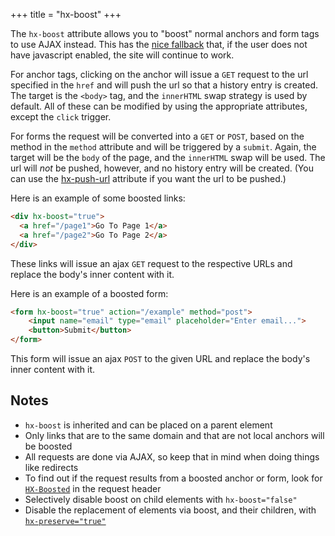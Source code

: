 +++
title = "hx-boost"
+++

The `hx-boost` attribute allows you to "boost" normal anchors and form tags to use AJAX instead.  This
has the [nice fallback](https://en.wikipedia.org/wiki/Progressive_enhancement) that, if the user does not 
have javascript enabled, the site will continue to work.

For anchor tags, clicking on the anchor will issue a `GET` request to the url specified in the `href` and
will push the url so that a history entry is created.  The target is the `<body>` tag, and the `innerHTML`
swap strategy is used by default.  All of these can be modified by using the appropriate attributes, except
the `click` trigger.

For forms the request will be converted into a `GET` or `POST`, based on the method in the `method` attribute
and will be triggered by a `submit`.  Again, the target will be the `body` of the page, and the `innerHTML`
swap will be used. The url will _not_ be pushed, however, and no history entry will be created. (You can use the 
[hx-push-url](@/attributes/hx-push-url.md) attribute if you want the url to be pushed.)

Here is an example of some boosted links:

```html
<div hx-boost="true">
  <a href="/page1">Go To Page 1</a>
  <a href="/page2">Go To Page 2</a>
</div>
```
These links will issue an ajax `GET` request to the respective URLs and replace the body's inner content with it.

Here is an example of a boosted form:

```html
<form hx-boost="true" action="/example" method="post">
    <input name="email" type="email" placeholder="Enter email...">
    <button>Submit</button>
</form>
```
This form will issue an ajax `POST` to the given URL and replace the body's inner content with it.


## Notes

* `hx-boost` is inherited and can be placed on a parent element
* Only links that are to the same domain and that are not local anchors will be boosted
* All requests are done via AJAX, so keep that in mind when doing things like redirects
* To find out if the request results from a boosted anchor or form, look for [`HX-Boosted`](@/reference.md#request_headers) in the request header
* Selectively disable boost on child elements with `hx-boost="false"`
* Disable the replacement of elements via boost, and their children, with [`hx-preserve="true"`](@/attributes/hx-preserve.md)
